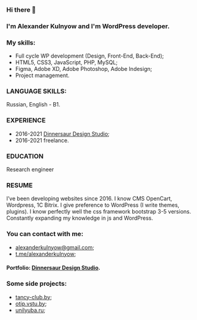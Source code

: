 
### Hi there 👋
### I'm Alexander Kulnyow and I'm WordPress developer.
### My skills:
- Full cycle WP development 
(Design, Front-End, Back-End);
- HTML5, CSS3, JavaScript, PHP, MySQL;
- Figma, Adobe XD, Adobe Photoshop, Adobe Indesign;
- Project management.

### LANGUAGE SKILLS:
Russian, English - B1.

### EXPERIENCE
- 2016-2021 [Dinnersaur Design Studio](https://dds.by);
- 2016-2021 freelance.

### EDUCATION
Research engineer

### RESUME
I’ve been developing websites since 2016. I know CMS OpenCart,
Wordpress, 1C Bitrix. I give preference to WordPress (I write themes,
plugins). I know perfectly well the css framework bootstrap 3-5
versions. Constantly expanding my knowledge in js and WordPress.

### You can contact with me:
- [alexanderkulnyow@gmail.com](mailto:alexanderkulnyow@gmail.com);
- [t.me/alexanderkulnyow](https://t.me/alexanderkulnyow);

#### Portfolio: [Dinnersaur Design Studio](https://dds.by).

### Some side projects:
- [tancy-club.by](https://tancy-club.by);
- [otip.vstu.by](https://otip.vstu.by);
- [unilyuba.ru](https://unilyuba.ru);
<!--
**alexanderkulnyow/alexanderkulnyow** is a ✨ _special_ ✨ repository because its `README.md` (this file) appears on your GitHub profile.

Here are some ideas to get you started:

- 🔭 I’m currently working on ...
- 🌱 I’m currently learning ...
- 👯 I’m looking to collaborate on ...
- 🤔 I’m looking for help with ...
- 💬 Ask me about ...
- 📫 How to reach me: ...
- 😄 Pronouns: ...
- ⚡ Fun fact: ...
-->
